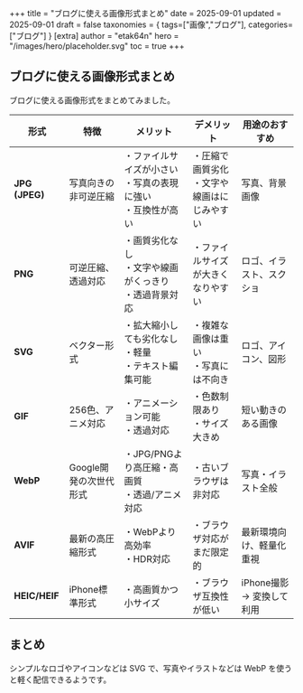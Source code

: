 +++
title = "ブログに使える画像形式まとめ"
date = 2025-09-01
updated = 2025-09-01
draft = false
taxonomies = { tags=["画像","ブログ"], categories=["ブログ"] }
[extra]
author = "etak64n"
hero = "/images/hero/placeholder.svg"
toc = true
+++

<!-- more -->

## ブログに使える画像形式まとめ

ブログに使える画像形式をまとめてみました。　

| 形式             | 特徴             | メリット                                 | デメリット                     | 用途のおすすめ           |
| -------------- | -------------- | ------------------------------------ | ------------------------- | ----------------- |
| **JPG (JPEG)** | 写真向きの非可逆圧縮     | ・ファイルサイズが小さい<br>・写真の表現に強い<br>・互換性が高い | ・圧縮で画質劣化<br>・文字や線画はにじみやすい | 写真、背景画像           |
| **PNG**        | 可逆圧縮、透過対応      | ・画質劣化なし<br>・文字や線画がくっきり<br>・透過背景対応    | ・ファイルサイズが大きくなりやすい         | ロゴ、イラスト、スクショ      |
| **SVG**        | ベクター形式         | ・拡大縮小しても劣化なし<br>・軽量<br>・テキスト編集可能     | ・複雑な画像は重い<br>・写真には不向き     | ロゴ、アイコン、図形        |
| **GIF**        | 256色、アニメ対応     | ・アニメーション可能<br>・透過対応                  | ・色数制限あり<br>・サイズ大きめ        | 短い動きのある画像         |
| **WebP**       | Google開発の次世代形式 | ・JPG/PNGより高圧縮・高画質<br>・透過/アニメ対応       | ・古いブラウザは非対応               | 写真・イラスト全般         |
| **AVIF**       | 最新の高圧縮形式       | ・WebPより高効率<br>・HDR対応                 | ・ブラウザ対応がまだ限定的             | 最新環境向け、軽量化重視      |
| **HEIC/HEIF**  | iPhone標準形式     | ・高画質かつ小サイズ                           | ・ブラウザ互換性が低い               | iPhone撮影 → 変換して利用 |

## まとめ

シンプルなロゴやアイコンなどは SVG で、写真やイラストなどは WebP を使うと軽く配信できるようです。
